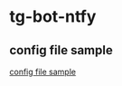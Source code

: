 # tg-bot-ntfy

## config file sample

[config file sample](https://github.com/Jokder/tg-bot-ntfy/blob/master/Main/config.ini 'config file sample')

